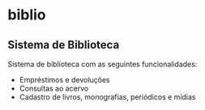 # biblio
## Sistema de Biblioteca 

Sistema de biblioteca com as seguintes funcionalidades:

- Empréstimos e devoluções 
- Consultas ao acervo
- Cadastro de livros, monografias, periódicos e mídias

